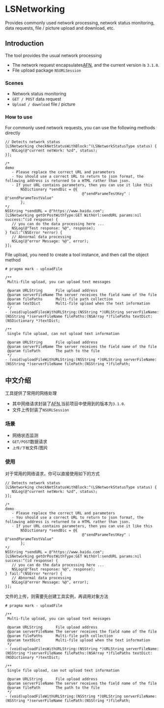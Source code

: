 # LSNetworking
Provides commonly used network processing, network status monitoring, data requests, file / picture upload and download, etc.

## Introduction
The tool provides the usual network processing

* The network request encapsulates[AFN](https://github.com/AFNetworking/AFNetworking), and the current version is `3.1.0`.
* File upload package `NSURLSession`

### Scenes
* Network status monitoring
* `GET / POST` data request
* `Upload / download` file / picture

### How to use
For commonly used network requests, you can use the following methods directly

```objc
// Detects network status
[LSNetworking checkNetStatusWithBlock:^(LSNetworkStatusType status) {
   NSLog(@"current netWork: %zd", status);
}];
    
/*
demo 
   - Please replace the correct URL and parameters
   - You should use a correct URL to return to json format, the following address is returned to a HTML rather than json.
   - If your URL contains parameters, then you can use it like this
       NSDictionary *sendDic = @{
                                   @"sendParameTestKey" : @"sendParameTestValue"
       };
*/
NSString *sendURL = @"https://www.baidu.com";
[LSNetworking getOrPostWithType:GET WithUrl:sendURL params:nil success:^(id response) {
   // you can do the data processing here ...
   NSLog(@"Test response: %@", response);
} fail:^(NSError *error) {
   // Abnormal data processing
   NSLog(@"error Message: %@", error);
}];
```

File upload, you need to create a tool instance, and then call the object method

```objc
# pragma mark - uploadFile

/**
 Multi-file upload, you can upload text messages
 
 @param URLString      File upload address
 @param serverFileName The server receives the field name of the file
 @param filePaths      Multi-file path collection
 @param textDict       Multi-file upload when the text information
 */
- (void)uploadFilesWithURLString:(NSString *)URLString serverFileName:(NSString *)serverFileName filePaths:(NSArray *)filePaths textDict:(NSDictionary *)textDict;

/**
 Single file upload, can not upload text information
 
 @param URLString      File upload address
 @param serverFileName The server receives the field name of the file
 @param filePath       The path to the file
 */
- (void)uploadFileWithURLString:(NSString *)URLString serverFileName:(NSString *)serverFileName filePath:(NSString *)filePath;
```

## 中文介绍
工具提供了常用的网络处理

* 其中网络请求封装了[AFN](https://github.com/AFNetworking/AFNetworking),当前项目中使用到的版本为`3.1.0`.
* 文件上传封装了`NSURLSession`

### 场景
* 网络状态监测
* `GET/POST`数据请求
* `上传/下载`文件/图片

### 使用
对于常用的网络请求，你可以直接使用如下的方式

```objc
// Detects network status
[LSNetworking checkNetStatusWithBlock:^(LSNetworkStatusType status) {
   NSLog(@"current netWork: %zd", status);
}];
    
/*
demo 
   - Please replace the correct URL and parameters
   - You should use a correct URL to return to json format, the following address is returned to a HTML rather than json.
   - If your URL contains parameters, then you can use it like this
       NSDictionary *sendDic = @{
                                   @"sendParameTestKey" : @"sendParameTestValue"
       };
*/
NSString *sendURL = @"https://www.baidu.com";
[LSNetworking getOrPostWithType:GET WithUrl:sendURL params:nil success:^(id response) {
   // you can do the data processing here ...
   NSLog(@"Test response: %@", response);
} fail:^(NSError *error) {
   // Abnormal data processing
   NSLog(@"error Message: %@", error);
}];
```

文件的上传，则需要先创建工具实例，再调用对象方法

```objc
# pragma mark - uploadFile

/**
 Multi-file upload, you can upload text messages
 
 @param URLString      File upload address
 @param serverFileName The server receives the field name of the file
 @param filePaths      Multi-file path collection
 @param textDict       Multi-file upload when the text information
 */
- (void)uploadFilesWithURLString:(NSString *)URLString serverFileName:(NSString *)serverFileName filePaths:(NSArray *)filePaths textDict:(NSDictionary *)textDict;

/**
 Single file upload, can not upload text information
 
 @param URLString      File upload address
 @param serverFileName The server receives the field name of the file
 @param filePath       The path to the file
 */
- (void)uploadFileWithURLString:(NSString *)URLString serverFileName:(NSString *)serverFileName filePath:(NSString *)filePath;
```


